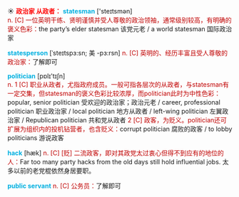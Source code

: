 ☀ <font color="red">**政治家 从政者：**</font>
<font color="sky blue">**statesman**</font> ['steɪtsmən]  
<font color="#c00000">n. [C] 一位英明干练、贤明谨慎并受人尊敬的政治领袖，通常级别较高，有明确的褒义色彩：</font>the party’s elder statesman 该党元老 / a world statesman 国际政治家 
           
<font color="sky blue">**statesperson**</font> [ˈsteɪtspɜ:sn; 美 -pɜ:rsn]
<font color="#c00000">n. [C] 英明的、经历丰富且受人尊敬的政治家：</font>了解即可

<font color="sky blue">**politician**</font> [pɒlɪ'tɪʃn]  
<font color="#c00000">n. 1 [C] 职业从政者，尤指政府成员。一般可指各层次的从政者，与statesman有一定交集，但statesman的褒义色彩比较浓厚，而politician此时为中性色彩：</font>popular, senior politician 受欢迎的政治家；政治元老 / career, professional politician 职业政治家 / local politician 地方从政者 / left-wing politician 左翼政治家 / Republican politician 共和党从政者 <font color="#c00000">2 [C] 政客，为贬义。politician还可扩展为组织内的投机钻营者，也含贬义：</font>corrupt politician 腐败的政客 / to lobby politicians 游说政客

<font color="sky blue">**hack**</font> [hæk]
<font color="#c00000">n. [C] [贬] 二流政客，即对其政党太过衷心但得不到应有的地位的人：</font>Far too many party hacks from the old days still hold influential jobs. 太多以前的老党棍依然身居要职。           

<font color="sky blue">**public servant**</font>
<font color="#c00000">n. [C] 公务员：</font>了解即可
           


